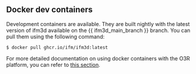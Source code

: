 ## Docker dev containers
Development containers are available. They are built nightly with the latest version of ifm3d available on the {{ ifm3d_main_branch }} branch. You can pull them using the following command:
```
$ docker pull ghcr.io/ifm/ifm3d:latest
```

For more detailed documentation on using docker containers with the O3R platform, you can refer to [this section](documentation/docker/README:Docker%20on%20O3R).